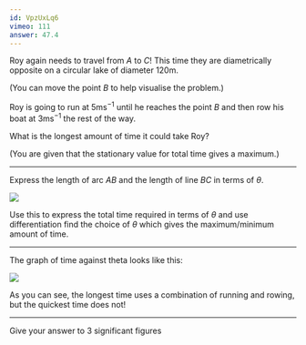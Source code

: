 ```yaml
---
id: VpzUxLq6
vimeo: 111
answer: 47.4
---
```


Roy again needs to travel from $A$ to $C$! This time they are diametrically opposite on a circular lake of diameter $120\text{m}.$

<geogebra id="hrpt5kwy"></geogebra>

(You can move the point $B$ to help visualise the problem.)

Roy is going to run at $5\text{ms}^{-1}$ until he reaches the point $B$ and then row his boat at $3\text{ms}^{-1}$ the rest of the way.

What is the longest amount of time it could take Roy?

(You are given that the stationary value for total time gives a maximum.)

---

Express the length of arc $AB$ and the length of line $BC$ in terms of $\theta.$

![](/img/learn/prod-2.png)

Use this to express the total time required in terms of $\theta$ and use differentiation find the choice of $\theta$ which gives the maximum/minimum amount of time.

---

The graph of time against theta looks like this:

![](/img/learn/chain-3.png)

As you can see, the longest time uses a combination of running and rowing, but the quickest time does not!

---

Give your answer to $3$ significant figures
